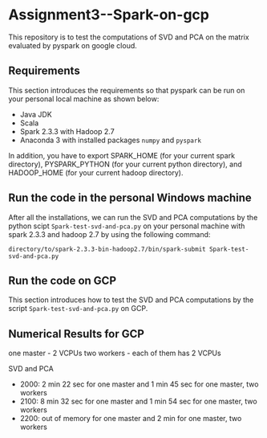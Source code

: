 # Assignment3--Spark-on-gcp
This repository is to test the computations of SVD and PCA on the matrix evaluated by pyspark on google cloud.

## Requirements

This section introduces the requirements so that pyspark can be run on your personal local machine as shown below: 

* Java JDK
* Scala
* Spark 2.3.3 with Hadoop 2.7 
* Anaconda 3 with installed packages `numpy` and `pyspark` 

In addition, you have to export SPARK_HOME (for your current spark directory), PYSPARK_PYTHON (for your current python directory), and HADOOP_HOME (for your current hadoop directory). 

## Run the code in the personal Windows machine 

After all the installations, we can run the SVD and PCA computations by the python scipt `Spark-test-svd-and-pca.py` on your personal machine with spark 2.3.3 and hadoop 2.7 by using the following command:

`directory/to/spark-2.3.3-bin-hadoop2.7/bin/spark-submit Spark-test-svd-and-pca.py`


## Run the code on GCP

This section introduces how to test the SVD and PCA computations by the script `Spark-test-svd-and-pca.py` on GCP. 

## Numerical Results for GCP

one master - 2 VCPUs
two workers - each of them has 2 VCPUs 

SVD and PCA 

* 2000: 2 min 22 sec for one master and 1 min 45 sec for one master, two workers 
* 2100: 8 min 32 sec for one master and 1 min 54 sec for one master, two workers 
* 2200: out of memory for one master and 2 min for one master, two workers